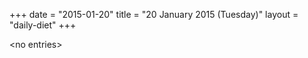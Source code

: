 +++
date = "2015-01-20"
title = "20 January 2015 (Tuesday)"
layout = "daily-diet"
+++

<p>&lt;no entries&gt;</p>